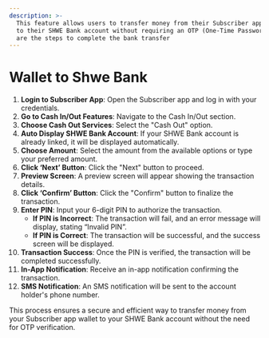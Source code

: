 ```yaml
---
description: >-
  This feature allows users to transfer money from their Subscriber app wallet
  to their SHWE Bank account without requiring an OTP (One-Time Password). Below
  are the steps to complete the bank transfer
---
```


# Wallet to Shwe Bank

1. **Login to Subscriber App**: Open the Subscriber app and log in with your credentials.
2. **Go to Cash In/Out Features**: Navigate to the Cash In/Out section.
3. **Choose Cash Out Services**: Select the "Cash Out" option.
4. **Auto Display SHWE Bank Account**: If your SHWE Bank account is already linked, it will be displayed automatically.
5. **Choose Amount**: Select the amount from the available options or type your preferred amount.
6. **Click ‘Next’ Button**: Click the "Next" button to proceed.
7. **Preview Screen**: A preview screen will appear showing the transaction details.
8. **Click ‘Confirm’ Button**: Click the "Confirm" button to finalize the transaction.
9. **Enter PIN**: Input your 6-digit PIN to authorize the transaction.
   * **If PIN is Incorrect**: The transaction will fail, and an error message will display, stating “Invalid PIN”.
   * **If PIN is Correct**: The transaction will be successful, and the success screen will be displayed.
10. **Transaction Success**: Once the PIN is verified, the transaction will be completed successfully.
11. **In-App Notification**: Receive an in-app notification confirming the transaction.
12. **SMS Notification**: An SMS notification will be sent to the account holder's phone number.

This process ensures a secure and efficient way to transfer money from your Subscriber app wallet to your SHWE Bank account without the need for OTP verification.&#x20;
